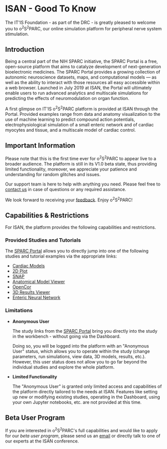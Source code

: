 # ISAN - Good To Know

The IT'IS Foundation - as part of the DRC - is greatly pleased to welcome you to o<sup>2</sup>S<sup>2</sup>PARC, our online simulation platform for peripheral nerve system stimulation.

## Introduction

Being a central part of the NIH SPARC initiative, the SPARC Portal is a free, open-source platform that aims to catalyze development of next-generation bioelectronic medicines. The SPARC Portal provides a growing collection of autonomic neuroscience datasets, maps, and computational models ⁠— as well as the ability to interact with those resources all easy accessible within a web browser. Launched in July 2019 at ISAN, the Portal will ultimately enable users to run advanced analytics and multiscale simulations for predicting the effects of neuromodulation on organ function.

A first glimpse on IT'IS o<sup>2</sup>S<sup>2</sup>PARC platform is provided at ISAN through the Portal. Provided examples range from data and anatomy visualization to the use of machine learning to predict compound action potentials, electrophysiological simulation of a small enteric network and of cardiac myocytes and tissue, and a multiscale model of cardiac control.

## Important Information

Please note that this is the first time ever for o<sup>2</sup>S<sup>2</sup>PARC to appear live to a broader audience.
The platform is still in its V1.0 beta state, thus providing limited functionality, moreover, we appreciate your patience and understanding for random glitches and issues.

Our support team is here to help with anything you need. Please feel free to [contact us](mailto:support@osparc.io) in case of questions or any required assistance.

We look forward to receiving your [feedback](mailto:support@osparc.io). Enjoy o<sup>2</sup>S<sup>2</sup>PARC!

## Capabilities & Restrictions
For ISAN, the platform provides the following capabilities and restrictions.

### Provided Studies and Tutorials

The [SPARC Portal](http://dev-sparc-portal.sparc.science/) allows you to directly jump into one of the following studies and tutorial examples via the appropriate links:

* [Cardiac Models](/docs/isan_studies___tutorials/uc_davies.md)
* [2D Plot](/docs/isan_studies___tutorials/2d_plot.md)
* [SNAP](/docs/isan_studies___tutorials/matt_ward.md)
* [Anatomical Model Viewer](/docs/isan_studies___tutorials/anatomical_viewer.md)
* [OpenCor](/docs/isan_studies___tutorials/opencor.md)
* [3D Results Viewer](/docs/isan_studies___tutorials/3D_view.md)
* [Enteric Neural Network](/docs/isan_studies___tutorials/bornstein_view.md)

### Limitations

* **Anonymous User** <br/>
  
  The study links from the [SPARC Portal](http://dev-sparc-portal.sparc.science/) bring you directly into the study in the workbench - without going via the Dashboard.

  Doing so, you will be logged into the platform with an "Anonymous User" status, which allows you to operate within the study (change parameters, run simulations, view data, 3D models, results, etc.). However, this user status does not allow you to go far beyond the individual studies and explore the whole platform.

* **Limited Functionality**
  
  The "Anonymous User" is granted only limited access and capabilities of the platform  directly tailored to the needs at ISAN. Features like setting up new or modifying existing studies, operating in the Dashboard, using your own Jupyter notebooks, etc. are not provided at this time.

## Beta User Program

If you are interested in o<sup>2</sup>S<sup>2</sup>PARC's full capabilities and would like to apply for our *beta user program*, please send us an [email](mailto:support@osparc.io) or directly talk to one of our experts at the ISAN conference.